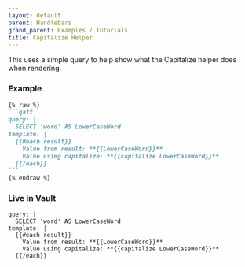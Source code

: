 ```yaml
---
layout: default
parent: Handlebars
grand_parent: Examples / Tutorials
title: Capitalize Helper
---
```


This uses a simple query to help show what the Capitalize helper does when rendering.

### Example
````markdown
{% raw %}
```qatt
query: |
  SELECT 'word' AS LowerCaseWord
template: |
  {{#each result}}
    Value from result: **{{LowerCaseWord}}**
    Value using capitalize: **{{capitalize LowerCaseWord}}**
  {{/each}}
```
{% endraw %}
````
### Live in Vault
```qatt
query: |
  SELECT 'word' AS LowerCaseWord
template: |
  {{#each result}}
    Value from result: **{{LowerCaseWord}}**
    Value using capitalize: **{{capitalize LowerCaseWord}}**
  {{/each}}
```